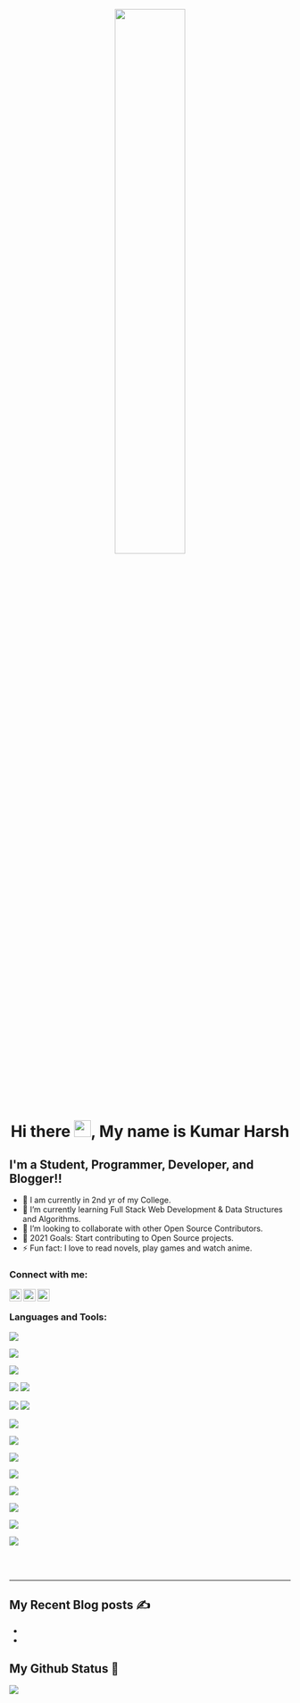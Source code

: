 <p align ="center" " margin-bottom="10px"><img  src="https://cdn.dribbble.com/users/68746/screenshots/1443011/homework_dribbble.gif" width ="50%"></p>
<p margin-bottom="10px"><h1 align="center" > Hi there <img src="https://raw.githubusercontent.com/MartinHeinz/MartinHeinz/master/wave.gif" width="30px">, My name is Kumar Harsh  </h1></p>
<p align="center" margin-top="10px" >

## I'm a Student, Programmer, Developer, and Blogger!!

- 🔭 I am currently in 2nd yr of my College.
- 🌱 I’m currently learning Full Stack Web Development & Data Structures and Algorithms.
- 👯 I’m looking to collaborate with other Open Source Contributors.
- 🥅 2021 Goals: Start contributing to Open Source projects.
- ⚡ Fun fact: I love to read novels, play games and watch anime.

### Connect with me:

[<img align="left" alt="harsh | Twitter" width="22px" src="https://cdn.jsdelivr.net/npm/simple-icons@v3/icons/twitter.svg" />][twitter]
[<img align="left" alt="harsh | LinkedIn" width="22px" src="https://cdn.jsdelivr.net/npm/simple-icons@v3/icons/linkedin.svg" />][linkedin]
[<img align="left" alt="harsh | Instagram" width="22px" src="https://cdn.jsdelivr.net/npm/simple-icons@v3/icons/instagram.svg" />][instagram]

<br />

### Languages and Tools:

![](https://img.shields.io/badge/HTML5-E34F26?style=for-the-badge&logo=html5&logoColor=white)                                                                                   
                                                                                                                              
![](https://img.shields.io/badge/CSS3-1572B6?style=for-the-badge&logo=css3&logoColor=white)
                                                                                                                              
![](https://img.shields.io/badge/JavaScript-F7DF1E?style=for-the-badge&logo=javascript&logoColor=black)
                                                                                                                              
![](https://img.shields.io/badge/React-20232A?style=for-the-badge&logo=react&logoColor=61DAFB)
![](https://img.shields.io/badge/Redux-593D88?style=for-the-badge&logo=redux&logoColor=white)
                                                                                                                              
![](https://img.shields.io/badge/Node.js-43853D?style=for-the-badge&logo=node.js&logoColor=white)
![](https://img.shields.io/badge/Express.js-404D59?style=for-the-badge)  
                                                                                                                              
![](https://img.shields.io/badge/MongoDB-4EA94B?style=for-the-badge&logo=mongodb&logoColor=white)                                                                                                                       
                                                                                                                              
![](https://img.shields.io/badge/Sass-CC6699?style=for-the-badge&logo=sass&logoColor=white)
                                                                                                                              
![](https://img.shields.io/badge/Markdown-000000?style=for-the-badge&logo=markdown&logoColor=white)
                                                                                                                              

                                                                                                                                       
![](https://img.shields.io/badge/Tailwind_CSS-38B2AC?style=for-the-badge&logo=tailwind-css&logoColor=white)
                                                                                                                              
![](https://img.shields.io/badge/Bootstrap-563D7C?style=for-the-badge&logo=bootstrap&logoColor=white)
                                                                                                                              
![](https://img.shields.io/badge/Material--UI-0081CB?style=for-the-badge&logo=material-ui&logoColor=white)
                                                                                                                              

                                                                                                                              
![](https://img.shields.io/badge/Netlify-00C7B7?style=for-the-badge&logo=netlify&logoColor=white)
                                                                                                                              

                                                                                                                              
![](https://img.shields.io/badge/Google_Cloud-4285F4?style=for-the-badge&logo=google-cloud&logoColor=white)
                                                                                                                              
<br />
<br />

---

## My Recent Blog posts ✍️

<!-- BLOG-POST-LIST:START -->
- []()
- []()                                                                                                                              
<!-- BLOG-POST-LIST:END -->

## My Github Status 🦸

![](https://github-readme-stats-cenacrharsh.vercel.app/api?username=cenacrharsh&show_icons=true&bg_color=45,fc00ff,00dbde&title_color=fff&text_color=fff)

[twitter]: https://twitter.com/cenacr007_harsh
[instagram]: https://www.instagram.com/lone_wolf_harsh22/
[linkedin]: https://www.linkedin.com/in/kumarharsh22/
